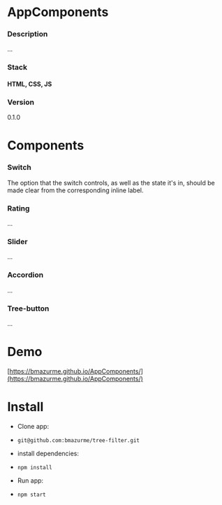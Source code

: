 # AppComponents

### Description
...

### Stack
#### HTML, CSS, JS

### Version
0.1.0

# Components

### Switch
The option that the switch controls, as well as the state it's in, should be made clear from the corresponding inline label.

### Rating
...

### Slider
...

### Accordion
...

### Tree-button
...

# Demo
[https://bmazurme.github.io/AppComponents/](https://bmazurme.github.io/AppComponents/)


# Install

* Clone app:

* `git@github.com:bmazurme/tree-filter.git`

* install dependencies:

* `npm install`

* Run app:

* `npm start`
